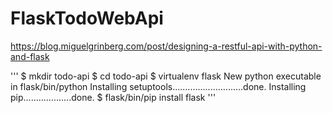 # FlaskTodoWebApi
https://blog.miguelgrinberg.com/post/designing-a-restful-api-with-python-and-flask

'''
$ mkdir todo-api
$ cd todo-api
$ virtualenv flask
New python executable in flask/bin/python
Installing setuptools............................done.
Installing pip...................done.
$ flask/bin/pip install flask
'''
